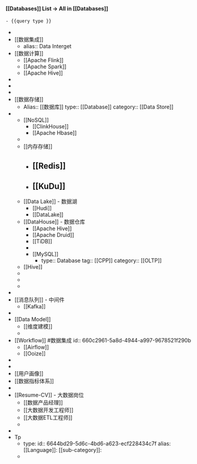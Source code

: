 #### [[Databases]] List  -> All in [[Databases]]
	- {{query type }}
-
- [[数据集成]]
	- alias:: Data Interget
- [[数据计算]]
	- [[Apache Flink]]
	- [[Apache Spark]]
	- [[Apache Hive]]
-
-
-
- [[数据存储]]
	- Alias:: [[数据库]]
	  type:: [[Database]]
	  category:: [[Data Store]]
-
	- [[NoSQL]]
		- [[ClinkHouse]]
		- [[Apache Hbase]]
	-
	- [[内存存储]]
		- [[Redis]]
			-
		- [[KuDu]]
			-
	- [[Data Lake]] - 数据湖
		- [[Hudi]]
		- [[DataLake]]
	- [[DataHouse]] - 数据仓库
		- [[Apache Hive]]
		- [[Apache Druid]]
		- [[TiDB]]
		-
		- [[MySQL]]
			- type:: Database
			  tag:: [[CPP]]
			  category:: [[OLTP]]
	- [[Hive]]
	-
	-
	-
-
- [[消息队列]] - 中间件
	- [[Kafka]]
-
- [[Data Model]]
	- [[维度建模]]
	-
- [[Workflow]] #数据集成
  id:: 660c2961-5a8d-4944-a997-9678521f290b
	- [[Airflow]]
	- [[Ooize]]
-
-
- [[用户画像]]
- [[数据指标体系]]
-
- [[Resume-CV]] - 大数据岗位
	- [[数据产品经理]]
	- [[大数据开发工程师]]
	- [[大数据ETL工程师]]
	-
-
- Tp
	- type: 
	  id:: 6644bd29-5d6c-4bd6-a623-ecf228434c7f
	  alias: 
	  [[Language]]: 
	  [[sub-category]]:
	-